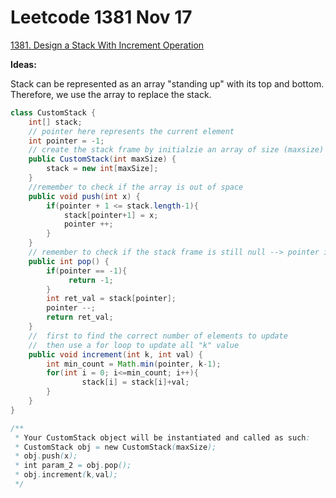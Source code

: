 # Leetcode 1381 Nov 17

[1381. Design a Stack With Increment Operation](https://leetcode.cn/problems/design-a-stack-with-increment-operation/)

**Ideas:** 

Stack can be represented as an array "standing up" with its top and bottom. Therefore, we use the array to replace the stack.  

```java
class CustomStack {
    int[] stack;
  	// pointer here represents the current element
    int pointer = -1;
  	// create the stack frame by initialzie an array of size (maxsize)
    public CustomStack(int maxSize) {
        stack = new int[maxSize];
    }
    //remember to check if the array is out of space
    public void push(int x) {
        if(pointer + 1 <= stack.length-1){
            stack[pointer+1] = x;
            pointer ++;
        }
    }
    // remember to check if the stack frame is still null --> pointer is -1
    public int pop() {
        if(pointer == -1){
             return -1;
        }
        int ret_val = stack[pointer];
        pointer --;
        return ret_val;
    }
    //  first to find the correct number of elements to update
  	//  then use a for loop to update all "k" value
    public void increment(int k, int val) {
        int min_count = Math.min(pointer, k-1);
        for(int i = 0; i<=min_count; i++){
                stack[i] = stack[i]+val;
        }
    }
}

/**
 * Your CustomStack object will be instantiated and called as such:
 * CustomStack obj = new CustomStack(maxSize);
 * obj.push(x);
 * int param_2 = obj.pop();
 * obj.increment(k,val);
 */
```

